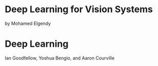 # Deep Learning for Vision Systems 
by Mohamed Elgendy
# Deep Learning
Ian Goodfellow, Yoshua Bengio, and Aaron Courville


